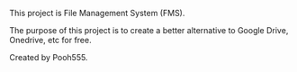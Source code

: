 This project is File Management System (FMS).

The purpose of this project is to create a better alternative to Google Drive, Onedrive, etc for free.

Created by Pooh555.